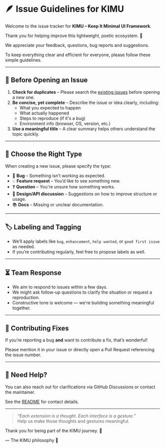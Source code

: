 # 🪶 Issue Guidelines for KIMU

Welcome to the issue tracker for **KIMU – Keep It Minimal UI Framework**.  

Thank you for helping improve this lightweight, poetic ecosystem. 🌱

We appreciate your feedback, questions, bug reports and suggestions.  

To keep everything clear and efficient for everyone, please follow these simple guidelines.

---

## 📝 Before Opening an Issue

1. **Check for duplicates** – Please search the [existing issues](https://github.com/unicoverso/kimu-core/issues) before opening a new one.
2. **Be concise, yet complete** – Describe the issue or idea clearly, including:
   - What you expected to happen
   - What actually happened
   - Steps to reproduce (if it's a bug)
   - Environment info (browser, OS, version, etc.)
3. **Use a meaningful title** – A clear summary helps others understand the topic quickly.

---

## 🧭 Choose the Right Type

When creating a new issue, please specify the type:

- 🐞 **Bug** – Something isn’t working as expected.
- 💡 **Feature request** – You’d like to see something new.
- ❓ **Question** – You're unsure how something works.
- 🧪 **Design/API discussion** – Suggestions on how to improve structure or usage.
- 📚 **Docs** – Missing or unclear documentation.

---

## 🏷️ Labeling and Tagging

- We’ll apply labels like `bug`, `enhancement`, `help wanted`, or `good first issue` as needed.
- If you’re contributing regularly, feel free to propose labels as well.

---

## ⏳ Team Response

- We aim to respond to issues within a few days.
- We might ask follow-up questions to clarify the situation or request a reproduction.
- Constructive tone is welcome — we're building something meaningful together.

---

## 🌟 Contributing Fixes

If you’re reporting a bug **and** want to contribute a fix, that’s wonderful!  

Please mention it in your issue or directly open a Pull Request referencing the issue number.

---

## 💬 Need Help?

You can also reach out for clarifications via GitHub Discussions or contact the maintainer.  

See the [README](./README.md) for contact details.

---

> _“Each extension is a thought. Each interface is a gesture.”_  
Help us make those thoughts and gestures meaningful.  

Thank you for being part of the KIMU journey. 🙏

— The KIMU philosophy 🌱

